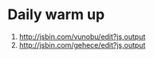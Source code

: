 # Daily warm up

1. http://jsbin.com/vunobu/edit?js,output
2. http://jsbin.com/gehece/edit?js,output